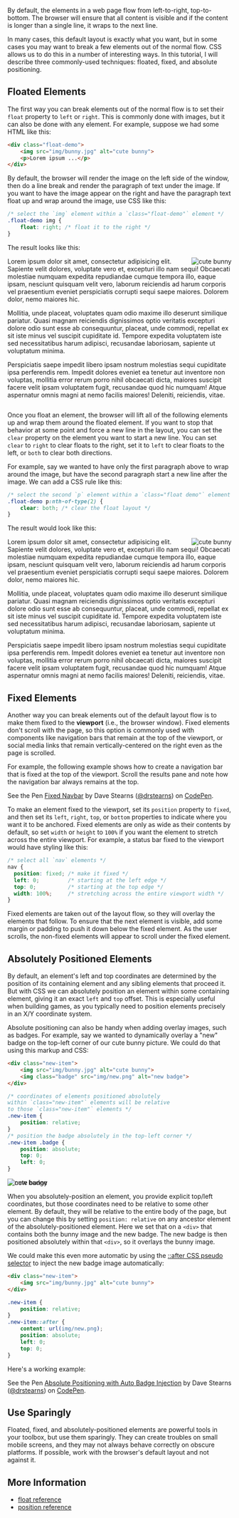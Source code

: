By default, the elements in a web page flow from left-to-right, top-to-bottom. The browser will ensure that all content is visible and if the content is longer than a single line, it wraps to the next line. 

In many cases, this default layout is exactly what you want, but in some cases you may want to break a few elements out of the normal flow. CSS allows us to do this in a number of interesting ways. In this tutorial, I will describe three commonly-used techniques: floated, fixed, and absolute positioning.

## Floated Elements

The first way you can break elements out of the normal flow is to set their `float` property to `left` or `right`. This is commonly done with images, but it can also be done with any element. For example, suppose we had some HTML like this:

```html
<div class="float-demo">
	<img src="img/bunny.jpg" alt="cute bunny">
	<p>Lorem ipsum ...</p>
</div>
```

By default, the browser will render the image on the left side of the window, then do a line break and render the paragraph of text under the image. If you want to have the image appear on the right and have the paragraph text float up and wrap around the image, use CSS like this:

```css
/* select the `img` element within a `class="float-demo"` element */
.float-demo img {
	float: right; /* float it to the right */
}
```

The result looks like this:

<div class="screenshot">
	<img src="img/bunny-sm.jpg" alt="cute bunny" style="float: right">
	<p>Lorem ipsum dolor sit amet, consectetur adipisicing elit. Sapiente velit dolores, voluptate vero et, excepturi illo nam sequi! Obcaecati molestiae numquam expedita repudiandae cumque tempora illo, eaque ipsam, nesciunt quisquam velit vero, laborum reiciendis ad harum corporis vel praesentium eveniet perspiciatis corrupti sequi saepe maiores. Dolorem dolor, nemo maiores hic.</p>
	<p>Mollitia, unde placeat, voluptates quam odio maxime illo deserunt similique pariatur. Quasi magnam reiciendis dignissimos optio veritatis excepturi dolore odio sunt esse ab consequuntur, placeat, unde commodi, repellat ex sit iste minus vel suscipit cupiditate id. Tempore expedita voluptatem iste sed necessitatibus harum adipisci, recusandae laboriosam, sapiente ut voluptatum minima.</p>
	<p>Perspiciatis saepe impedit libero ipsam nostrum molestias sequi cupiditate ipsa perferendis rem. Impedit dolores eveniet ea tenetur aut inventore non voluptas, mollitia error rerum porro nihil obcaecati dicta, maiores suscipit facere velit ipsam voluptatem fugit, recusandae quod hic numquam! Atque aspernatur omnis magni at nemo facilis maiores! Deleniti, reiciendis, vitae.</p>
</div>
<div style="clear:both"></div>

Once you float an element, the browser will lift all of the following elements up and wrap them around the floated element. If you want to stop that behavior at some point and force a new line in the layout, you can set the `clear` property on the element you want to start a new line. You can set `clear` to `right` to clear floats to the right, set it to `left` to clear floats to the left, or `both` to clear both directions.

For example, say we wanted to have only the first paragraph above to wrap around the image, but have the second paragraph start a new line after the image. We can add a CSS rule like this:

```css
/* select the second `p` element within a `class="float demo"` element */
.float-demo p:nth-of-type(2) {
	clear: both; /* clear the float layout */
}
```
The result would look like this:

<div class="screenshot">
	<img src="img/bunny-sm.jpg" alt="cute bunny" style="float: right">
	<p>Lorem ipsum dolor sit amet, consectetur adipisicing elit. Sapiente velit dolores, voluptate vero et, excepturi illo nam sequi! Obcaecati molestiae numquam expedita repudiandae cumque tempora illo, eaque ipsam, nesciunt quisquam velit vero, laborum reiciendis ad harum corporis vel praesentium eveniet perspiciatis corrupti sequi saepe maiores. Dolorem dolor, nemo maiores hic.</p>
	<p style="clear:both">Mollitia, unde placeat, voluptates quam odio maxime illo deserunt similique pariatur. Quasi magnam reiciendis dignissimos optio veritatis excepturi dolore odio sunt esse ab consequuntur, placeat, unde commodi, repellat ex sit iste minus vel suscipit cupiditate id. Tempore expedita voluptatem iste sed necessitatibus harum adipisci, recusandae laboriosam, sapiente ut voluptatum minima.</p>
	<p>Perspiciatis saepe impedit libero ipsam nostrum molestias sequi cupiditate ipsa perferendis rem. Impedit dolores eveniet ea tenetur aut inventore non voluptas, mollitia error rerum porro nihil obcaecati dicta, maiores suscipit facere velit ipsam voluptatem fugit, recusandae quod hic numquam! Atque aspernatur omnis magni at nemo facilis maiores! Deleniti, reiciendis, vitae.</p>
</div>

## Fixed Elements

Another way you can break elements out of the default layout flow is to make them fixed to the **viewport** (i.e., the browser window). Fixed elements don't scroll with the page, so this option is commonly used with components like navigation bars that remain at the top of the viewport, or social media links that remain vertically-centered on the right even as the page is scrolled.

For example, the following example shows how to create a navigation bar that is fixed at the top of the viewport. Scroll the results pane and note how the navigation bar always remains at the top.

<p data-height="300" data-theme-id="19831" data-slug-hash="rzvxXN" data-default-tab="css,result" data-user="drstearns" data-embed-version="2" data-pen-title="Fixed Navbar" class="codepen">See the Pen <a href="https://codepen.io/drstearns/pen/rzvxXN/">Fixed Navbar</a> by Dave Stearns (<a href="https://codepen.io/drstearns">@drstearns</a>) on <a href="https://codepen.io">CodePen</a>.</p>
<script async src="https://production-assets.codepen.io/assets/embed/ei.js"></script>

To make an element fixed to the viewport, set its `position` property to `fixed`, and then set its `left`, `right`, `top`, or `bottom` properties to indicate where you want it to be anchored. Fixed elements are only as wide as their contents by default, so set `width` or `height` to `100%` if you want the element to stretch across the entire viewport. For example, a status bar fixed to the viewport would have styling like this:

```css
/* select all `nav` elements */
nav {
  position: fixed; /* make it fixed */
  left: 0;         /* starting at the left edge */
  top: 0;          /* starting at the top edge */
  width: 100%;     /* stretching across the entire viewport width */
}
```

Fixed elements are taken out of the layout flow, so they will overlay the elements that follow. To ensure that the next element is visible, add some margin or padding to push it down below the fixed element. As the user scrolls, the non-fixed elements will appear to scroll under the fixed element. 

## Absolutely Positioned Elements

By default, an element's left and top coordinates are determined by the position of its containing element and any sibling elements that proceed it. But with CSS we can absolutely position an element within some containing element, giving it an exact `left` and `top` offset. This is especially useful when building games, as you typically need to position elements precisely in an X/Y coordinate system.

Absolute positioning can also be handy when adding overlay images, such as badges. For example, say we wanted to dynamically overlay a "new" badge on the top-left corner of our cute bunny picture. We could do that using this markup and CSS:

```html
<div class="new-item">
	<img src="img/bunny.jpg" alt="cute bunny">
	<img class="badge" src="img/new.png" alt="new badge">
</div>
```

```css
/* coordinates of elements positioned absolutely 
within `class="new-item"` elements will be relative
to those `class="new-item"` elements */
.new-item {
	position: relative;	
}
/* position the badge absolutely in the top-left corner */
.new-item .badge {
	position: absolute;
	top: 0;
	left: 0;
}
```

<div class="screenshot"><div style="position:relative"><img src="img/bunny.jpg" alt="cute bunny"><img src="img/new.png" alt="new badge" style="position:absolute;top:0;left:0"></div></div>

When you absolutely-position an element, you provide explicit top/left coordinates, but those coordinates need to be relative to some other element. By default, they will be relative to the entire body of the page, but you can change this by setting `position: relative` on any ancestor element of the absolutely-positioned element. Here we set that on a `<div>` that contains both the bunny image and the new badge. The new badge is then positioned absolutely within that `<div>`, so it overlays the bunny image.

We could make this even more automatic by using the [::after CSS pseudo selector](https://www.w3schools.com/cssref/sel_after.asp) to inject the new badge image automatically:

```html
<div class="new-item">
	<img src="img/bunny.jpg" alt="cute bunny">
</div>
```

```css
.new-item {
	position: relative;
}
.new-item::after {
	content: url(img/new.png);
	position: absolute;
	left: 0;
	top: 0;
}
```

Here's a working example:

<p data-height="384" data-theme-id="19831" data-slug-hash="ZJoOjr" data-default-tab="css,result" data-user="drstearns" data-embed-version="2" data-pen-title="Absolute Positioning with Auto Badge Injection" class="codepen">See the Pen <a href="https://codepen.io/drstearns/pen/ZJoOjr/">Absolute Positioning with Auto Badge Injection</a> by Dave Stearns (<a href="https://codepen.io/drstearns">@drstearns</a>) on <a href="https://codepen.io">CodePen</a>.</p>
<script async src="https://production-assets.codepen.io/assets/embed/ei.js"></script>

## Use Sparingly

Floated, fixed, and absolutely-positioned elements are powerful tools in your toolbox, but use them sparingly. They can create troubles on small mobile screens, and they may not always behave correctly on obscure platforms. If possible, work with the browser's default layout and not against it.


## More Information

- [float reference](https://developer.mozilla.org/en-US/docs/Web/CSS/float)
- [position reference](https://developer.mozilla.org/en-US/docs/Web/CSS/position)

